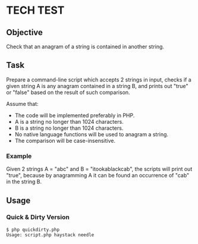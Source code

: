 # TECH TEST

## Objective
Check that an anagram of a string is contained in another string.

## Task
Prepare a command-line script which accepts 2 strings in input, checks if a given
string A is any anagram contained in a string B, and prints out  "true" or "false"
based on the result of such comparison.

Assume that:

 - The code will be implemented preferably in PHP.
 - A is a string no longer than 1024 characters.
 - B is a string no longer than 1024 characters.
 - No native language functions will be used to anagram a string.
 - The comparison will be case-insensitive.
 
### Example
Given 2 strings A = "abc" and B = "itookablackcab", the scripts will print out
"true", because by anagramming A it can be found an occurrence of "cab" in the
string B.

## Usage

### Quick & Dirty Version

```
$ php quickdirty.php
Usage: script.php haystack needle
```

